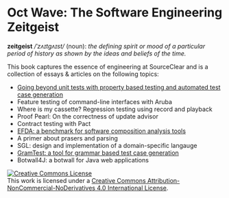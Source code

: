 # Oct Wave: The Software Engineering Zeitgeist

**zeitgeist** _/ˈzʌɪtɡʌɪst/_ (noun): 
_the defining spirit or mood of a particular period of history as shown by the ideas and beliefs of the time._

This book captures the essence of engineering at SourceClear and is a collection of essays & articles on the following topics:

- [Going beyond unit tests with property based testing and automated test case generation](chapters/01-Going%20beyond%20unit%20tests%20with%20property%20based%20testing%20and%20automated%20test%20case%20generation.md)
- Feature testing of command-line interfaces with Aruba
- Where is my cassette? Regression testing using record and playback 
- Proof Pearl: On the correctness of update advisor 
- Contract testing with Pact
- [EFDA: a benchmark for software composition analysis tools](chapters/06-EFDA:%20a%20benchmark%20for%20software%20composition%20analysis%20tools.md)
- A primer about prasers and parsing
- SGL: design and implementation of a domain-specific langauge
- [GramTest: a tool for grammar based test case generation](chapters/09-GramTest:%20a%20tool%20for%20grammar%20based%20test%20case%20generation.md)
- Botwall4J: a botwall for Java web applications

<a rel="license" href="http://creativecommons.org/licenses/by-nc-nd/4.0/"><img alt="Creative Commons License" style="border-width:0" src="https://i.creativecommons.org/l/by-nc-nd/4.0/88x31.png" /></a><br />This work is licensed under a <a rel="license" href="http://creativecommons.org/licenses/by-nc-nd/4.0/">Creative Commons Attribution-NonCommercial-NoDerivatives 4.0 International License</a>.

